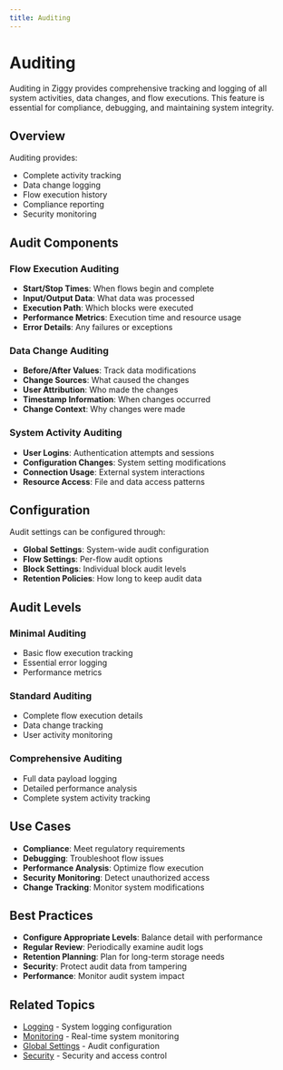 ```yaml
---
title: Auditing
---
```


# Auditing

Auditing in Ziggy provides comprehensive tracking and logging of all system activities, data changes, and flow executions. This feature is essential for compliance, debugging, and maintaining system integrity.

## Overview

Auditing provides:
- Complete activity tracking
- Data change logging
- Flow execution history
- Compliance reporting
- Security monitoring

## Audit Components

### Flow Execution Auditing
- **Start/Stop Times**: When flows begin and complete
- **Input/Output Data**: What data was processed
- **Execution Path**: Which blocks were executed
- **Performance Metrics**: Execution time and resource usage
- **Error Details**: Any failures or exceptions

### Data Change Auditing
- **Before/After Values**: Track data modifications
- **Change Sources**: What caused the changes
- **User Attribution**: Who made the changes
- **Timestamp Information**: When changes occurred
- **Change Context**: Why changes were made

### System Activity Auditing
- **User Logins**: Authentication attempts and sessions
- **Configuration Changes**: System setting modifications
- **Connection Usage**: External system interactions
- **Resource Access**: File and data access patterns

## Configuration

Audit settings can be configured through:
- **Global Settings**: System-wide audit configuration
- **Flow Settings**: Per-flow audit options
- **Block Settings**: Individual block audit levels
- **Retention Policies**: How long to keep audit data

## Audit Levels

### Minimal Auditing
- Basic flow execution tracking
- Essential error logging
- Performance metrics

### Standard Auditing
- Complete flow execution details
- Data change tracking
- User activity monitoring

### Comprehensive Auditing
- Full data payload logging
- Detailed performance analysis
- Complete system activity tracking

## Use Cases

- **Compliance**: Meet regulatory requirements
- **Debugging**: Troubleshoot flow issues
- **Performance Analysis**: Optimize flow execution
- **Security Monitoring**: Detect unauthorized access
- **Change Tracking**: Monitor system modifications

## Best Practices

- **Configure Appropriate Levels**: Balance detail with performance
- **Regular Review**: Periodically examine audit logs
- **Retention Planning**: Plan for long-term storage needs
- **Security**: Protect audit data from tampering
- **Performance**: Monitor audit system impact

## Related Topics

- [Logging](/user-guide/Logging) - System logging configuration
- [Monitoring](/user-guide/Monitoring) - Real-time system monitoring
- [Global Settings](/user-guide/Global-Settings) - Audit configuration
- [Security](/user-guide/Security) - Security and access control 